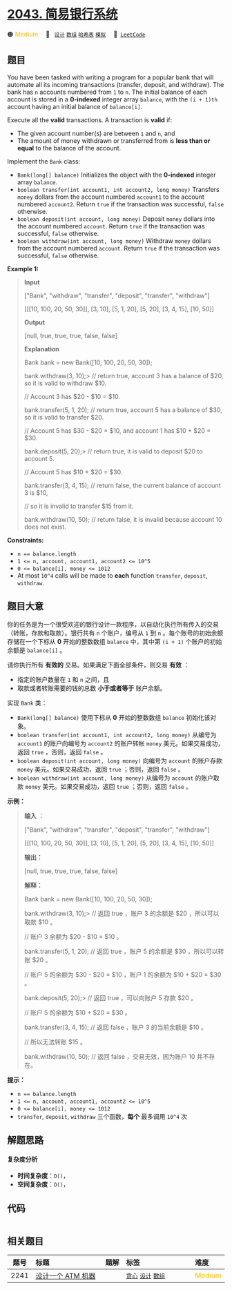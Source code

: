 # [2043. 简易银行系统](https://leetcode.com/problems/simple-bank-system)

🟠 <font color=#ffb800>Medium</font>&emsp; 🔖&ensp; [`设计`](/leetcode-js/outline/tag/design.md) [`数组`](/leetcode-js/outline/tag/array.md) [`哈希表`](/leetcode-js/outline/tag/hash-table.md) [`模拟`](/leetcode-js/outline/tag/simulation.md)&emsp; 🔗&ensp;[`LeetCode`](https://leetcode.com/problems/simple-bank-system)

## 题目

You have been tasked with writing a program for a popular bank that will
automate all its incoming transactions (transfer, deposit, and withdraw). The
bank has `n` accounts numbered from `1` to `n`. The initial balance of each
account is stored in a **0-indexed** integer array `balance`, with the `(i +
1)th` account having an initial balance of `balance[i]`.

Execute all the **valid** transactions. A transaction is **valid** if:

  * The given account number(s) are between `1` and `n`, and
  * The amount of money withdrawn or transferred from is **less than or equal** to the balance of the account.

Implement the `Bank` class:

  * `Bank(long[] balance)` Initializes the object with the **0-indexed** integer array `balance`.
  * `boolean transfer(int account1, int account2, long money)` Transfers `money` dollars from the account numbered `account1` to the account numbered `account2`. Return `true` if the transaction was successful, `false` otherwise.
  * `boolean deposit(int account, long money)` Deposit `money` dollars into the account numbered `account`. Return `true` if the transaction was successful, `false` otherwise.
  * `boolean withdraw(int account, long money)` Withdraw `money` dollars from the account numbered `account`. Return `true` if the transaction was successful, `false` otherwise.



**Example 1:**

> 
> 
> 
> 
> 
> **Input**
> 
> ["Bank", "withdraw", "transfer", "deposit", "transfer", "withdraw"]
> 
> [[[10, 100, 20, 50, 30]], [3, 10], [5, 1, 20], [5, 20], [3, 4, 15], [10, 50]]
> 
> **Output**
> 
> [null, true, true, true, false, false]
> 
> 
> 
> **Explanation**
> 
> Bank bank = new Bank([10, 100, 20, 50, 30]);
> 
> bank.withdraw(3, 10);> 
> // return true, account 3 has a balance of $20, so it is valid to withdraw $10.
> 
> > 
> > 
> > 
> > 
> > 
> > 
>  // Account 3 has $20 - $10 = $10.
> 
> bank.transfer(5, 1, 20); // return true, account 5 has a balance of $30, so it is valid to transfer $20.
> 
> > 
> > 
> > 
> > 
> > 
> > 
>  // Account 5 has $30 - $20 = $10, and account 1 has $10 + $20 = $30.
> 
> bank.deposit(5, 20);> 
>  // return true, it is valid to deposit $20 to account 5.
> 
> > 
> > 
> > 
> > 
> > 
> > 
>  // Account 5 has $10 + $20 = $30.
> 
> bank.transfer(3, 4, 15); // return false, the current balance of account 3 is $10,
> 
> > 
> > 
> > 
> > 
> > 
> > 
>  // so it is invalid to transfer $15 from it.
> 
> bank.withdraw(10, 50);   // return false, it is invalid because account 10 does not exist.

**Constraints:**

  * `n == balance.length`
  * `1 <= n, account, account1, account2 <= 10^5`
  * `0 <= balance[i], money <= 1012`
  * At most `10^4` calls will be made to **each** function `transfer`, `deposit`, `withdraw`.


## 题目大意

你的任务是为一个很受欢迎的银行设计一款程序，以自动化执行所有传入的交易（转账，存款和取款）。银行共有 `n` 个账户，编号从 `1` 到 `n`
。每个账号的初始余额存储在一个下标从 **0** 开始的整数数组 `balance` 中，其中第 `(i + 1)` 个账户的初始余额是
`balance[i]` 。

请你执行所有 **有效的** 交易。如果满足下面全部条件，则交易 **有效** ：

  * 指定的账户数量在 `1` 和 `n` 之间，且
  * 取款或者转账需要的钱的总数 **小于或者等于** 账户余额。

实现 `Bank` 类：

  * `Bank(long[] balance)` 使用下标从 **0** 开始的整数数组 `balance` 初始化该对象。
  * `boolean transfer(int account1, int account2, long money)` 从编号为 `account1` 的账户向编号为 `account2` 的账户转帐 `money` 美元。如果交易成功，返回 `true` ，否则，返回 `false` 。
  * `boolean deposit(int account, long money)` 向编号为 `account` 的账户存款 `money` 美元。如果交易成功，返回 `true` ；否则，返回 `false` 。
  * `boolean withdraw(int account, long money)` 从编号为 `account` 的账户取款 `money` 美元。如果交易成功，返回 `true` ；否则，返回 `false` 。



**示例：**

> 
> 
> 
> 
> 
> **输入** ：
> 
> ["Bank", "withdraw", "transfer", "deposit", "transfer", "withdraw"]
> 
> [[[10, 100, 20, 50, 30]], [3, 10], [5, 1, 20], [5, 20], [3, 4, 15], [10, 50]]
> 
> **输出：**
> 
> [null, true, true, true, false, false]
> 
> 
> 
> **解释：**
> 
> Bank bank = new Bank([10, 100, 20, 50, 30]);
> 
> bank.withdraw(3, 10);> 
> // 返回 true ，账户 3 的余额是 $20 ，所以可以取款 $10 。
> 
> > 
> > 
> > 
> > 
> > 
> > 
>  // 账户 3 余额为 $20 - $10 = $10 。
> 
> bank.transfer(5, 1, 20); // 返回 true ，账户 5 的余额是 $30 ，所以可以转账 $20 。
> 
> > 
> > 
> > 
> > 
> > 
> > 
>  // 账户 5 的余额为 $30 - $20 = $10 ，账户 1 的余额为 $10 + $20 = $30 。
> 
> bank.deposit(5, 20);> 
>  // 返回 true ，可以向账户 5 存款 $20 。
> 
> > 
> > 
> > 
> > 
> > 
> > 
>  // 账户 5 的余额为 $10 + $20 = $30 。
> 
> bank.transfer(3, 4, 15); // 返回 false ，账户 3 的当前余额是 $10 。
> 
> > 
> > 
> > 
> > 
> > 
> > 
>  // 所以无法转账 $15 。
> 
> bank.withdraw(10, 50);   // 返回 false ，交易无效，因为账户 10 并不存在。
> 
> 



**提示：**

  * `n == balance.length`
  * `1 <= n, account, account1, account2 <= 10^5`
  * `0 <= balance[i], money <= 1012`
  * `transfer`, `deposit`, `withdraw` 三个函数，**每个** 最多调用 `10^4` 次


## 解题思路

#### 复杂度分析

- **时间复杂度**：`O()`，
- **空间复杂度**：`O()`，

## 代码

```javascript

```

## 相关题目

<!-- prettier-ignore -->
| 题号 | 标题 | 题解 | 标签 | 难度 |
| :------: | :------ | :------: | :------ | :------ |
| 2241 | [设计一个 ATM 机器](https://leetcode.com/problems/design-an-atm-machine) |  |  [`贪心`](/leetcode-js/outline/tag/greedy.md) [`设计`](/leetcode-js/outline/tag/design.md) [`数组`](/leetcode-js/outline/tag/array.md) | <font color=#ffb800>Medium</font> |

<style>
.blue {
    background-color: #096dd9;
    padding: 0.25rem 0.5rem;
    margin: 0;
    font-size: 0.85em;
    border-radius: 3px;
    color: white;
    font-weight: 500;
}
table th:first-of-type { width: 10%; }
table th:nth-of-type(2) { width: 35%; }
table th:nth-of-type(3) { width: 10%; }
table th:nth-of-type(4) { width: 35%; }
table th:nth-of-type(5) { width: 10%; }
</style>
